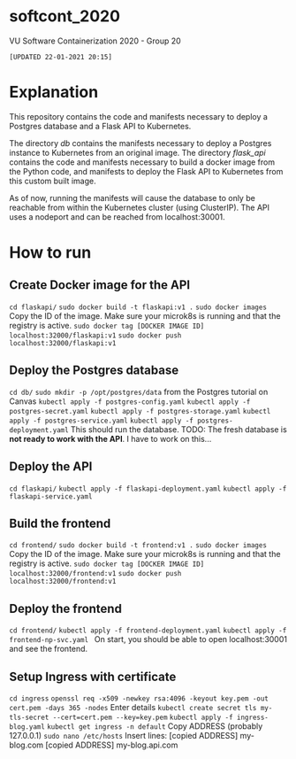 # softcont_2020
VU Software Containerization 2020 - Group 20

`[UPDATED 22-01-2021 20:15]`

# Explanation

This repository contains the code and manifests necessary to deploy a Postgres database and a Flask API to Kubernetes.

The directory *db* contains the manifests necessary to deploy a Postgres instance to Kubernetes from an original image.
The directory *flask_api* contains the code and manifests necessary to build a docker image from the Python code, and manifests to deploy the Flask API to Kubernetes from this custom built image.

As of now, running the manifests will cause the database to only be reachable from within the Kubernetes cluster (using ClusterIP). The API uses a nodeport and can be reached from localhost:30001.

# How to run

## Create Docker image for the API
`cd flaskapi/`
`sudo docker build -t flaskapi:v1 .`
`sudo docker images`
Copy the ID of the image. Make sure your microk8s is running and that the registry is active.
`sudo docker tag [DOCKER IMAGE ID] localhost:32000/flaskapi:v1`
`sudo docker push localhost:32000/flaskapi:v1`

## Deploy the Postgres database
`cd db/`
`sudo mkdir -p /opt/postgres/data` from the Postgres tutorial on Canvas
`kubectl apply -f postgres-config.yaml`
`kubectl apply -f postgres-secret.yaml`
`kubectl apply -f postgres-storage.yaml`
`kubectl apply -f postgres-service.yaml`
`kubectl apply -f postgres-deployment.yaml`
This should run the database.
TODO: The fresh database is **not ready to work with the API**. I have to work on this...

## Deploy the API
`cd flaskapi/`
`kubectl apply -f flaskapi-deployment.yaml`
`kubectl apply -f flaskapi-service.yaml`

## Build the frontend
`cd frontend/`
`sudo docker build -t frontend:v1 .`
`sudo docker images`
Copy the ID of the image. Make sure your microk8s is running and that the registry is active.
`sudo docker tag [DOCKER IMAGE ID] localhost:32000/frontend:v1`
`sudo docker push localhost:32000/frontend:v1`

## Deploy the frontend
`cd frontend/`
`kubectl apply -f frontend-deployment.yaml`
`kubectl apply -f frontend-np-svc.yaml `
On start, you should be able to open localhost:30001 and see the frontend.

## Setup Ingress with certificate
`cd ingress`
`openssl req -x509 -newkey rsa:4096 -keyout key.pem -out cert.pem -days 365 -nodes`
Enter details
`kubectl create secret tls my-tls-secret --cert=cert.pem --key=key.pem`
`kubectl apply -f ingress-blog.yaml`
`kubectl get ingress -n default`
Copy ADDRESS (probably 127.0.0.1)
`sudo nano /etc/hosts`
Insert lines:
[copied ADDRESS] my-blog.com
[copied ADDRESS] my-blog.api.com
